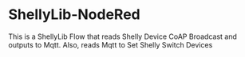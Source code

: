 # ShellyLib-NodeRed
This is a ShellyLib Flow that reads Shelly Device CoAP Broadcast and outputs to Mqtt. Also, reads Mqtt to Set Shelly Switch Devices
